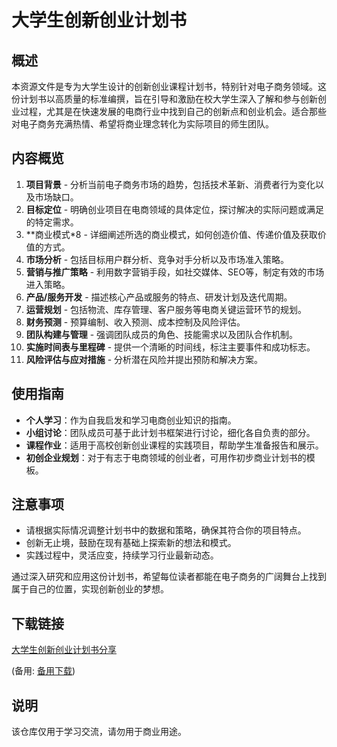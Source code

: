 # 大学生创新创业计划书

## 概述

本资源文件是专为大学生设计的创新创业课程计划书，特别针对电子商务领域。这份计划书以高质量的标准编撰，旨在引导和激励在校大学生深入了解和参与创新创业过程，尤其是在快速发展的电商行业中找到自己的创新点和创业机会。适合那些对电子商务充满热情、希望将商业理念转化为实际项目的师生团队。

## 内容概览

1. **项目背景** - 分析当前电子商务市场的趋势，包括技术革新、消费者行为变化以及市场缺口。
2. **目标定位** - 明确创业项目在电商领域的具体定位，探讨解决的实际问题或满足的特定需求。
3. **商业模式*8 - 详细阐述所选的商业模式，如何创造价值、传递价值及获取价值的方式。
4. **市场分析** - 包括目标用户群分析、竞争对手分析以及市场准入策略。
5. **营销与推广策略** - 利用数字营销手段，如社交媒体、SEO等，制定有效的市场进入策略。
6. **产品/服务开发** - 描述核心产品或服务的特点、研发计划及迭代周期。
7. **运营规划** - 包括物流、库存管理、客户服务等电商关键运营环节的规划。
8. **财务预测** - 预算编制、收入预测、成本控制及风险评估。
9. **团队构建与管理** - 强调团队成员的角色、技能需求以及团队合作机制。
10. **实施时间表与里程碑** - 提供一个清晰的时间线，标注主要事件和成功标志。
11. **风险评估与应对措施** - 分析潜在风险并提出预防和解决方案。

## 使用指南

- **个人学习**：作为自我启发和学习电商创业知识的指南。
- **小组讨论**：团队成员可基于此计划书框架进行讨论，细化各自负责的部分。
- **课程作业**：适用于高校创新创业课程的实践项目，帮助学生准备报告和展示。
- **初创企业规划**：对于有志于电商领域的创业者，可用作初步商业计划书的模板。

## 注意事项

- 请根据实际情况调整计划书中的数据和策略，确保其符合你的项目特点。
- 创新无止境，鼓励在现有基础上探索新的想法和模式。
- 实践过程中，灵活应变，持续学习行业最新动态。

通过深入研究和应用这份计划书，希望每位读者都能在电子商务的广阔舞台上找到属于自己的位置，实现创新创业的梦想。

## 下载链接
[大学生创新创业计划书分享](https://pan.quark.cn/s/23047491517c) 

(备用: [备用下载](https://pan.baidu.com/s/1LKjRrSWh1uOgoVmjukfcpg?pwd=1234))

## 说明

该仓库仅用于学习交流，请勿用于商业用途。
